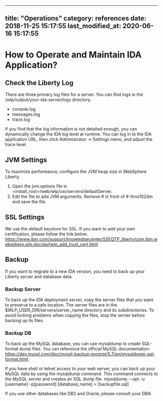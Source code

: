 
---
title: "Operations"
category: references
date: 2018-11-25 15:17:55
last_modified_at: 2020-06-16 15:17:55
---

# How to Operate and Maintain IDA Application?

## Check the Liberty Log
There are three primary log files for a server. You can find logs in the /wlp/output/your-ida-server/logs directory.
- console.log
- messages.log
- trace.log

If you find that the log information is not detailed enough, you can dynamically change the IDA log level at runtime. You can log in to the IDA application URL, then click Administrator -> Settings menu, and adjust the trace level.

## JVM Settings
To maximize performance, configure the JVM heap size in WebSphere Liberty.
1. Open the jvm.options file in <install_root>/web/wlp/usr/servers/defaultServer.
2. Edit the file to add JVM arguments. Remove # in front of #-Xmx1024m and save the file.

## SSL Settings
We use the default keystore for SSL. If you want to add your own certification, please follow the link below.
https://www.ibm.com/support/knowledgecenter/SSEQTP_liberty/com.ibm.websphere.wlp.doc/ae/twlp_add_trust_cert.html

## Backup
If you want to migrate to a new IDA version, you need to back up your Liberty server and database data.

### Backup Server
To back up the IDA deployment server, copy the server files that you want to preserve to a safe location. The server files are in the $WLP_USER_DIR/servers/server_name directory and its subdirectories. To avoid locking problems when copying the files, stop the server before backing up its files.

### Backup DB
To back up the MySQL database, you can use mysqldump to create SQL-format dump files. You can reference the official MySQL documentation: https://dev.mysql.com/doc/mysql-backup-excerpt/5.7/en/mysqldump-sql-format.html.

If you have shell or telnet access to your web server, you can back up your MySQL data by using the mysqldump command. This command connects to the MySQL server and creates an SQL dump file.
mysqldump --opt -u [username] -p[password] [database_name] > [backupfile.sql]

If you use other databases like DB2 and Oracle, please consult your DBA.